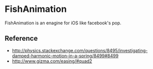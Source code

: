 # FishAnimation

FishAnimation is an enagine for iOS like facebook's pop.

## Reference

* http://physics.stackexchange.com/questions/8495/investigating-damped-harmonic-motion-in-a-spring/8499#8499
* http://www.gizma.com/easing/#quad2
